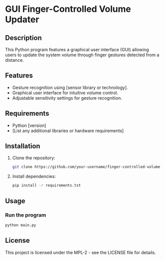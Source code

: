 # GUI Finger-Controlled Volume Updater
## Description
This Python program features a graphical user interface (GUI) allowing users to update the system volume through finger gestures detected from a distance.

## Features
- Gesture recognition using [sensor library or technology].
- Graphical user interface for intuitive volume control.
- Adjustable sensitivity settings for gesture recognition.

## Requirements
- Python [version]
- [List any additional libraries or hardware requirements]

## Installation
1. Clone the repository:
   ```bash
   git clone https://github.com/your-username/finger-controlled-volume.git
   ```

2. Install dependencies:
   ```bash
   pip install -r requirements.txt
   ```

## Usage
### Run the program
```bash
python main.py
```

## License 
This project is licensed under the MPL-2 - see the LICENSE file for details.
